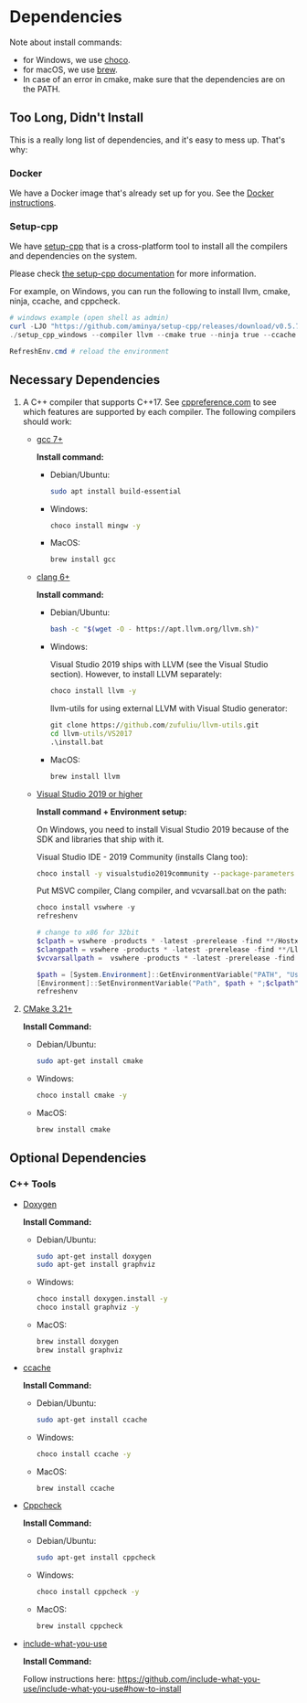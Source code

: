 # Dependencies

Note about install commands:

- for Windows, we use [choco](https://chocolatey.org/install).
- for macOS, we use [brew](https://brew.sh/).
- In case of an error in cmake, make sure that the dependencies are on the PATH.

## Too Long, Didn't Install

This is a really long list of dependencies, and it's easy to mess up. That's why:

### Docker

We have a Docker image that's already set up for you. See the [Docker instructions](./README_docker.md).

### Setup-cpp

We have [setup-cpp](https://github.com/aminya/setup-cpp) that is a cross-platform tool to install all the compilers and dependencies on the system.

Please check [the setup-cpp documentation](https://github.com/aminya/setup-cpp) for more information.

For example, on Windows, you can run the following to install llvm, cmake, ninja, ccache, and cppcheck.

```ps1
# windows example (open shell as admin)
curl -LJO "https://github.com/aminya/setup-cpp/releases/download/v0.5.7/setup_cpp_windows.exe"
./setup_cpp_windows --compiler llvm --cmake true --ninja true --ccache true --cppcheck true

RefreshEnv.cmd # reload the environment
```

## Necessary Dependencies

1. A C++ compiler that supports C++17.
See [cppreference.com](https://en.cppreference.com/w/cpp/compiler_support)
to see which features are supported by each compiler.
The following compilers should work:

    - [gcc 7+](https://gcc.gnu.org/)

        **Install command:**

        - Debian/Ubuntu:

          ```bash
          sudo apt install build-essential
          ```

        - Windows:

          ```cmd
          choco install mingw -y
          ```

        - MacOS:

          ```bash
          brew install gcc
          ```

    - [clang 6+](https://clang.llvm.org/)

        **Install command:**

        - Debian/Ubuntu:

           ```bash
           bash -c "$(wget -O - https://apt.llvm.org/llvm.sh)"
           ```

        - Windows:

          Visual Studio 2019 ships with LLVM (see the Visual Studio section). However, to install LLVM separately:

          ```cmd
          choco install llvm -y
          ```

          llvm-utils for using external LLVM with Visual Studio generator:

          ```cmd
          git clone https://github.com/zufuliu/llvm-utils.git
          cd llvm-utils/VS2017
          .\install.bat
          ```

        - MacOS:

           ```bash
           brew install llvm
           ```

    - [Visual Studio 2019 or higher](https://visualstudio.microsoft.com/)

        **Install command + Environment setup:**

        On Windows, you need to install Visual Studio 2019 because of the SDK and libraries that ship with it.

        Visual Studio IDE - 2019 Community (installs Clang too):

        ```cmd
        choco install -y visualstudio2019community --package-parameters "add Microsoft.VisualStudio.Workload.NativeDesktop --includeRecommended --includeOptional --passive --locale en-US"
        ```

        Put MSVC compiler, Clang compiler, and vcvarsall.bat on the path:

        ```powershell
        choco install vswhere -y
        refreshenv
       
        # change to x86 for 32bit
        $clpath = vswhere -products * -latest -prerelease -find **/Hostx64/x64/*
        $clangpath = vswhere -products * -latest -prerelease -find **/Llvm/bin/*
        $vcvarsallpath =  vswhere -products * -latest -prerelease -find **/Auxiliary/Build/*
       
        $path = [System.Environment]::GetEnvironmentVariable("PATH", "User")
        [Environment]::SetEnvironmentVariable("Path", $path + ";$clpath" + ";$clangpath" + ";$vcvarsallpath", "User")
        refreshenv
        ```

2. [CMake 3.21+](https://cmake.org/)

    **Install Command:**

    - Debian/Ubuntu:

       ```bash
       sudo apt-get install cmake
       ```

    - Windows:

       ```cmd
       choco install cmake -y
       ```

    - MacOS:

       ```bash
       brew install cmake
       ```

## Optional Dependencies

### C++ Tools

- [Doxygen](http://doxygen.nl/)

    **Install Command:**

  - Debian/Ubuntu:

       ```bash
       sudo apt-get install doxygen
       sudo apt-get install graphviz
       ```

  - Windows:

       ```cmd
       choco install doxygen.install -y
       choco install graphviz -y
       ```

  - MacOS:

       ```bash
       brew install doxygen
       brew install graphviz
       ```

- [ccache](https://ccache.dev/)

    **Install Command:**

  - Debian/Ubuntu:

       ```bash
       sudo apt-get install ccache
       ```

  - Windows:

       ```cmd
       choco install ccache -y
       ```

  - MacOS:

       ```bash
       brew install ccache
       ```

- [Cppcheck](http://cppcheck.sourceforge.net/)

    **Install Command:**

  - Debian/Ubuntu:

       ```bash
       sudo apt-get install cppcheck
       ```

  - Windows:

       ```cmd
       choco install cppcheck -y
       ```

  - MacOS:

       ```bash
       brew install cppcheck
       ```

- [include-what-you-use](https://include-what-you-use.org/)

     **Install Command:**

     Follow instructions here:
     <https://github.com/include-what-you-use/include-what-you-use#how-to-install>
